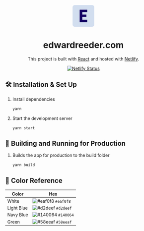 <div align="center">
  <img alt="Logo" src="https://raw.githubusercontent.com/eddireeder/personal-website/master/public/android-chrome-192x192.png" width="70" />
</div>
<h1 align="center">
  edwardreeder.com
</h1>

<p align="center">
This project is built with <a href="https://reactjs.org/" target="_blank">React</a> and hosted with <a href="https://www.netlify.com/" target="_blank">Netlify</a>.
</p>
<p align="center">
  <a href="https://app.netlify.com/sites/edward-reeder-personal-website/deploys" target="_blank">
    <img src="https://api.netlify.com/api/v1/badges/2091f59b-2c23-470f-887d-f8307c3ee053/deploy-status" alt="Netlify Status" />
  </a>
</p>

## 🛠 Installation & Set Up

1. Install dependencies

   ```sh
   yarn
   ```

2. Start the development server

   ```sh
   yarn start
   ```

## 🚀 Building and Running for Production

1. Builds the app for production to the build folder

   ```sh
   yarn build
   ```

## 🎨 Color Reference

| Color          | Hex                                                                |
| -------------- | ------------------------------------------------------------------ |
| White          | ![#eaf0f8](https://via.placeholder.com/10/eaf0f8?text=+) `#eaf0f8` |
| Light Blue     | ![#d2deef](https://via.placeholder.com/10/d2deef?text=+) `#d2deef` |
| Navy Blue      | ![#140064](https://via.placeholder.com/10/140064?text=+) `#140064` |
| Green          | ![#58eeaf](https://via.placeholder.com/10/58eeaf?text=+) `#58eeaf` |

